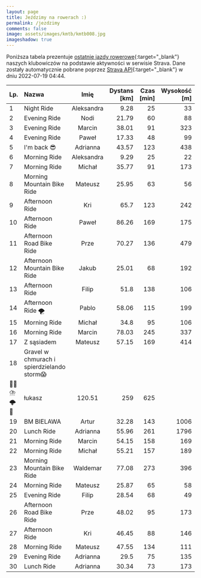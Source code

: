 ```yaml
---
layout: page
title: Jeździmy na rowerach :)
permalink: /jezdzimy
comments: false
image: assets/images/kmtb/kmtb008.jpg
imageshadow: true
---
```


Poniższa tabela prezentuje [ostatnie jazdy rowerowe](https://www.strava.com/clubs/336381){:target="_blank"} naszych klubowiczów na podstawie aktywności w serwisie Strava. Dane zostały automatycznie pobrane poprzez [Strava API](https://developers.strava.com/docs/reference/#api-Clubs-getClubActivitiesById){:target="_blank"} w dniu 2022-07-19 04:44.

Lp. | Nazwa | Imię | Dystans [km] | Czas [min] | Wysokość [m]
:--- | :--- | :---: | ---: | ---: | ---:
1|Night Ride|Aleksandra|9.28|25|33
2|Evening Ride|Nodi|21.79|60|88
3|Evening Ride|Marcin|38.01|91|323
4|Evening Ride|Paweł|17.33|48|99
5|I'm back 😎|Adrianna|43.57|123|438
6|Morning Ride|Aleksandra|9.29|25|22
7|Morning Ride|Michał|35.77|91|173
8|Morning Mountain Bike Ride|Mateusz|25.95|63|56
9|Afternoon Ride|Kri|65.7|123|242
10|Afternoon Ride |Paweł|86.26|169|175
11|Afternoon Road Bike Ride|Prze|70.27|136|479
12|Afternoon Mountain Bike Ride|Jakub|25.01|68|192
13|Afternoon Ride|Filip|51.8|138|106
14|Afternoon Ride 🌪|Pablo|58.06|115|199
15|Morning Ride|Michał|34.8|95|106
16|Morning Ride|Marcin|78.03|245|337
17|Z sąsiadem |Mateusz|57.15|169|414
18|Gravel w chmurach i spierdzielando storm😱
💨💦⛈️🌩️🌈|łukasz|120.51|259|625
19|BM BIELAWA|Artur|32.28|143|1006
20|Lunch Ride|Adrianna|55.96|261|1796
21|Morning Ride|Marcin|54.15|158|169
22|Morning Ride|Michał|55.21|157|189
23|Morning Mountain Bike Ride|Waldemar|77.08|273|396
24|Morning Ride|Mateusz|25.87|65|58
25|Evening Ride|Filip|28.54|68|49
26|Afternoon Road Bike Ride|Prze|48.02|95|173
27|Afternoon Ride|Kri|46.45|88|146
28|Morning Ride|Mateusz|47.55|134|111
29|Evening Ride|Adrianna|29.5|75|135
30|Lunch Ride|Adrianna|30.34|73|173
